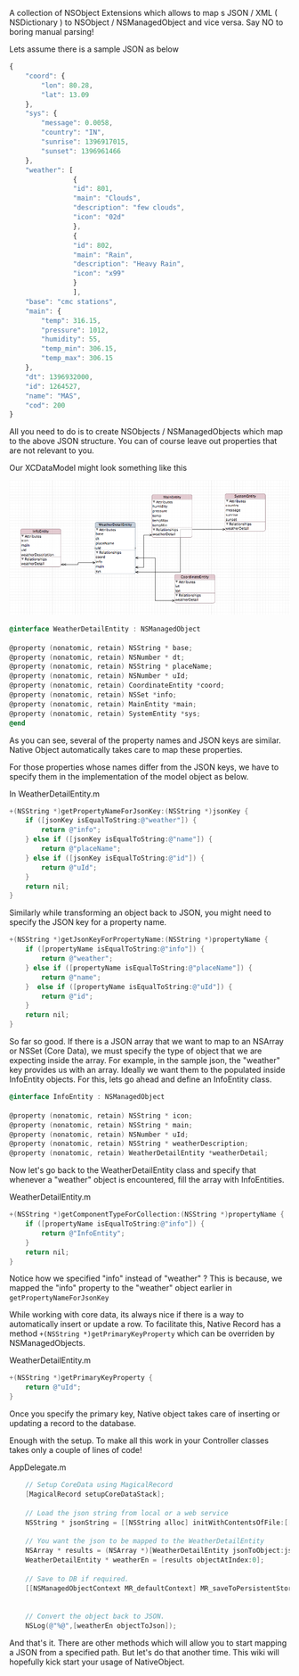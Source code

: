 A collection of NSObject Extensions which allows to map s JSON / XML ( NSDictionary ) to NSObject / NSManagedObject and vice versa. Say NO to boring manual parsing!


Lets assume there is a sample JSON as below

```javascript
{
    "coord": {
        "lon": 80.28,
        "lat": 13.09
    },
    "sys": {
        "message": 0.0058,
        "country": "IN",
        "sunrise": 1396917015,
        "sunset": 1396961466
    },
    "weather": [
                {
                "id": 801,
                "main": "Clouds",
                "description": "few clouds",
                "icon": "02d"
                },
                {
                "id": 802,
                "main": "Rain",
                "description": "Heavy Rain",
                "icon": "x99"
                }
                ],
    "base": "cmc stations",
    "main": {
        "temp": 316.15,
        "pressure": 1012,
        "humidity": 55,
        "temp_min": 306.15,
        "temp_max": 306.15
    },
    "dt": 1396932000,
    "id": 1264527,
    "name": "MAS",
    "cod": 200
}
```


All you need to do is to create NSObjects / NSManagedObjects which map to the above JSON structure. You can of course leave out properties that are not relevant to you.

Our XCDataModel might look something like this

![Data Model Schema](https://github.com/mahadevans87/NativeObject/raw/master/resources/xcdatamodel_screenshot.png)

```objective-c
@interface WeatherDetailEntity : NSManagedObject

@property (nonatomic, retain) NSString * base;
@property (nonatomic, retain) NSNumber * dt;
@property (nonatomic, retain) NSString * placeName;
@property (nonatomic, retain) NSNumber * uId;
@property (nonatomic, retain) CoordinateEntity *coord;
@property (nonatomic, retain) NSSet *info;
@property (nonatomic, retain) MainEntity *main;
@property (nonatomic, retain) SystemEntity *sys;
@end
```
As you can see, several of the property names and JSON keys are similar. Native Object automatically takes care to map these properties. 

For those properties whose names differ from the JSON keys, we have to specify them in the implementation of the model object as below.

In WeatherDetailEntity.m

```objective-c
+(NSString *)getPropertyNameForJsonKey:(NSString *)jsonKey {
    if ([jsonKey isEqualToString:@"weather"]) {
        return @"info";
    } else if ([jsonKey isEqualToString:@"name"]) {
        return @"placeName";
    } else if ([jsonKey isEqualToString:@"id"]) {
        return @"uId";
    }
    return nil;
}
```

Similarly while transforming an object back to JSON, you might need to specify the JSON key for a property name.

```objective-c
+(NSString *)getJsonKeyForPropertyName:(NSString *)propertyName {
    if ([propertyName isEqualToString:@"info"]) {
        return @"weather";
    } else if ([propertyName isEqualToString:@"placeName"]) {
        return @"name";
    }  else if ([propertyName isEqualToString:@"uId"]) {
        return @"id";
    }
    return nil;
}
```

So far so good. If there is a JSON array that we want to map to an NSArray or NSSet (Core Data), we must specify the type of object that we are expecting inside the array. For example, in the sample json, the "weather" key provides us with an array. Ideally we want them to the populated inside InfoEntity objects. For this, lets go ahead and define an InfoEntity class.

```objective-c
@interface InfoEntity : NSManagedObject

@property (nonatomic, retain) NSString * icon;
@property (nonatomic, retain) NSString * main;
@property (nonatomic, retain) NSNumber * uId;
@property (nonatomic, retain) NSString * weatherDescription;
@property (nonatomic, retain) WeatherDetailEntity *weatherDetail;
```

Now let's go back to the WeatherDetailEntity class and specify that whenever a "weather" object is encountered, fill the array with InfoEntities.

WeatherDetailEntity.m

```objective-c
+(NSString *)getComponentTypeForCollection:(NSString *)propertyName {
    if ([propertyName isEqualToString:@"info"]) {
        return @"InfoEntity";
    }
    return nil;
}
```

Notice how we specified "info" instead of "weather" ? This is because, we mapped the "info" property to the "weather" object earlier in `getPropertyNameForJsonKey`

While working with core data, its always nice if there is a way to automatically insert or update a row. To facilitate this, Native Record has a method `+(NSString *)getPrimaryKeyProperty` which can be overriden by NSManagedObjects. 

WeatherDetailEntity.m

```objective-c
+(NSString *)getPrimaryKeyProperty {
    return @"uId";
}
```

Once you specify the primary key, Native object takes care of inserting or updating a record to the database.

Enough with the setup. To make all this work in your Controller classes takes only a couple of lines of code!

AppDelegate.m

```objective-c
    // Setup CoreData using MagicalRecord
    [MagicalRecord setupCoreDataStack];
    
    // Load the json string from local or a web service
    NSString * jsonString = [[NSString alloc] initWithContentsOfFile:[[NSBundle mainBundle] pathForResource:@"dummyweather" ofType:@"json"] encoding:NSUTF8StringEncoding error:nil];
    
    // You want the json to be mapped to the WeatherDetailEntity
    NSArray * results = (NSArray *)[WeatherDetailEntity jsonToObject:jsonString];
    WeatherDetailEntity * weatherEn = [results objectAtIndex:0];

    // Save to DB if required.
    [[NSManagedObjectContext MR_defaultContext] MR_saveToPersistentStoreAndWait];
    

    // Convert the object back to JSON.
    NSLog(@"%@",[weatherEn objectToJson]);

```

And that's it. There are other methods which will allow  you to start mapping a JSON from a specified path. But let's do that another time. This wiki will hopefully kick start your usage of NativeObject.
